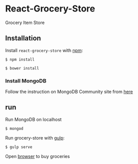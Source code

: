 # React-Grocery-Store

Grocery Item Store

## Installation

Install `react-grocery-store` with [npm](https://www.npmjs.com/):

```
$ npm install
```

```
$ bower install
```

### Install MongoDB

Follow the instruction on MongoDB Community site from [here](https://docs.mongodb.com/manual/tutorial/install-mongodb-on-os-x/)

## run

Run MongoDB on localhost

```
$ mongod
```

Run grocery-store with [gulp](https://gulpjs.com/):

```
$ gulp serve
```

Open [browser](http://localhost:9000/) to buy groceries
